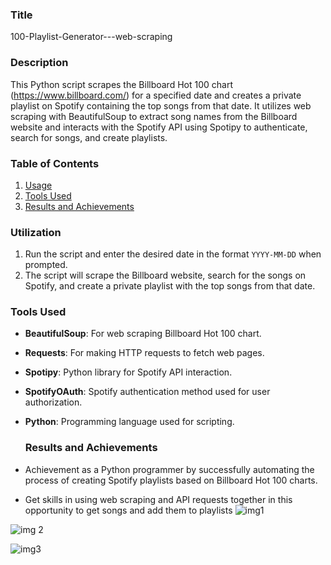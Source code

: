 ### Title
100-Playlist-Generator---web-scraping

### Description
This Python script scrapes the Billboard Hot 100 chart (https://www.billboard.com/) for a specified date and creates a private playlist on Spotify containing the top songs from that date. It utilizes web scraping with BeautifulSoup to extract song names from the Billboard website and interacts with the Spotify API using Spotipy to authenticate, search for songs, and create playlists.

### Table of Contents
1. [Usage](#usage)
2. [Tools Used](#tools-used)
3. [Results and Achievements](#results-and-achievements)


### Utilization
1. Run the script and enter the desired date in the format `YYYY-MM-DD` when prompted.
2. The script will scrape the Billboard website, search for the songs on Spotify, and create a private playlist with the top songs from that date.


### Tools Used
- **BeautifulSoup**: For web scraping Billboard Hot 100 chart.
- **Requests**: For making HTTP requests to fetch web pages.
- **Spotipy**: Python library for Spotify API interaction.
- **SpotifyOAuth**: Spotify authentication method used for user authorization.
- **Python**: Programming language used for scripting.


  ### Results and Achievements
- Achievement as a Python programmer by successfully automating the process of creating Spotify playlists based on Billboard Hot 100 charts.
- Get skills in using web scraping and API requests together in this opportunity  to get songs and add them to playlists
  ![img1](https://github.com/bardack134/100-Playlist-Generator---web-scraping/assets/142977989/205a979a-417f-4141-8655-891196f9dd69)

![img 2](https://github.com/bardack134/100-Playlist-Generator---web-scraping/assets/142977989/c8b580d8-6a89-4a66-ba2d-c03ad011096f)

![img3](https://github.com/bardack134/100-Playlist-Generator---web-scraping/assets/142977989/194dc2d7-ea4d-494c-bdb3-85cf113132b2)
